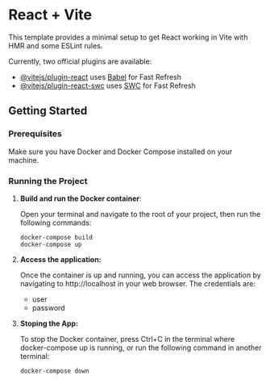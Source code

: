 # React + Vite

This template provides a minimal setup to get React working in Vite with HMR and some ESLint rules.

Currently, two official plugins are available:

-   [@vitejs/plugin-react](https://github.com/vitejs/vite-plugin-react/blob/main/packages/plugin-react/README.md) uses [Babel](https://babeljs.io/) for Fast Refresh
-   [@vitejs/plugin-react-swc](https://github.com/vitejs/vite-plugin-react-swc) uses [SWC](https://swc.rs/) for Fast Refresh

## Getting Started

### Prerequisites

Make sure you have Docker and Docker Compose installed on your machine.

### Running the Project

1. **Build and run the Docker container**:

    Open your terminal and navigate to the root of your project, then run the following commands:

    `docker-compose build`\
    `docker-compose up`

2. **Access the application:**

    Once the container is up and running, you can access the application by navigating to http://localhost in your web browser.
    The credentials are:

    - user
    - password

3. **Stoping the App:**

    To stop the Docker container, press Ctrl+C in the terminal where docker-compose up is running, or run the following command in another terminal:

    `docker-compose down`
